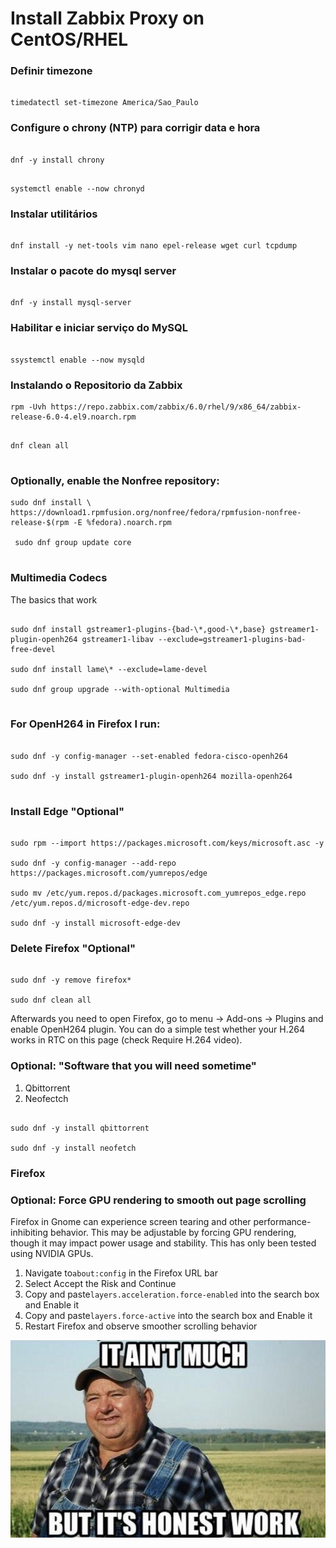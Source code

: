 # Install Zabbix Proxy on CentOS/RHEL


### Definir timezone

```shell

timedatectl set-timezone America/Sao_Paulo

```

### Configure o chrony (NTP) para corrigir data e hora


```shell

dnf -y install chrony

```
```shell

systemctl enable --now chronyd

```


### Instalar utilitários

```shell

dnf install -y net-tools vim nano epel-release wget curl tcpdump

```

### Instalar o pacote do mysql server

```shell

dnf -y install mysql-server

```

### Habilitar e iniciar serviço do MySQL

```shell

ssystemctl enable --now mysqld

```


### Instalando o Repositorio da Zabbix

```
rpm -Uvh https://repo.zabbix.com/zabbix/6.0/rhel/9/x86_64/zabbix-release-6.0-4.el9.noarch.rpm
  
 ```
 ```
dnf clean all 
  
 ```
 
  ### Optionally, enable the Nonfree repository:
  
  
  ```
  sudo dnf install \
  https://download1.rpmfusion.org/nonfree/fedora/rpmfusion-nonfree-release-$(rpm -E %fedora).noarch.rpm

   sudo dnf group update core
   
```

### Multimedia Codecs

The basics that work

```shell

sudo dnf install gstreamer1-plugins-{bad-\*,good-\*,base} gstreamer1-plugin-openh264 gstreamer1-libav --exclude=gstreamer1-plugins-bad-free-devel

sudo dnf install lame\* --exclude=lame-devel

sudo dnf group upgrade --with-optional Multimedia


```

### For OpenH264 in Firefox I run:


```shell 

sudo dnf -y config-manager --set-enabled fedora-cisco-openh264

sudo dnf -y install gstreamer1-plugin-openh264 mozilla-openh264


```
### Install Edge "Optional"

```shell

sudo rpm --import https://packages.microsoft.com/keys/microsoft.asc -y

sudo dnf -y config-manager --add-repo https://packages.microsoft.com/yumrepos/edge

sudo mv /etc/yum.repos.d/packages.microsoft.com_yumrepos_edge.repo /etc/yum.repos.d/microsoft-edge-dev.repo 

sudo dnf -y install microsoft-edge-dev

```


### Delete Firefox "Optional"

```shell

sudo dnf -y remove firefox*

sudo dnf clean all

```
Afterwards you need to open Firefox, go to menu → Add-ons → Plugins and enable OpenH264 plugin. You can do a simple test whether your H.264 works in RTC on this page (check Require H.264 video).

### Optional: "Software that you will need sometime"

1. Qbittorrent
2. Neofectch

```shell

sudo dnf -y install qbittorrent 

sudo dnf -y install neofetch

```

### Firefox

### Optional: Force GPU rendering to smooth out page scrolling

Firefox in Gnome can experience screen tearing and other performance-inhibiting behavior. This may be adjustable by forcing GPU rendering, though it may impact power usage and stability. This has only been tested using NVIDIA GPUs.


1. Navigate to`about:config` in the Firefox URL bar
2. Select Accept the Risk and Continue
3. Copy and paste`layers.acceleration.force-enabled` into the search box and Enable it
4. Copy and paste`layers.force-active` into the search box and Enable it
5. Restart Firefox and observe smoother scrolling behavior




<p align="center">
<img src="https://github.com/Deyrick/Fedora/blob/main/2021-09-12_16-57.png" >
</p>
